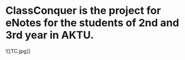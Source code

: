 # ClassConquer is the project for eNotes for the students of 2nd and 3rd year in AKTU.

![[TC.jpg]]




